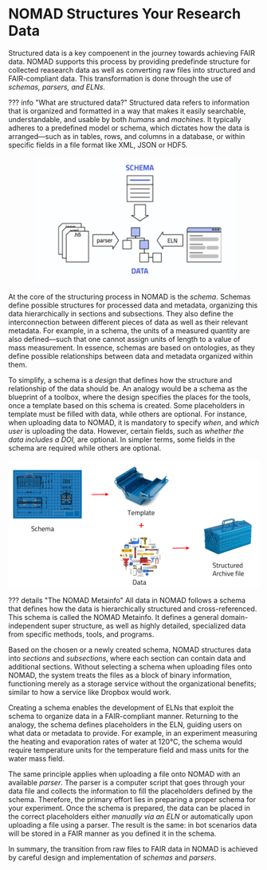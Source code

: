 # NOMAD Structures Your Research Data

Structured data is a key compoenent in the journey towards achieving FAIR data. NOMAD supports this process by providing predefinde structure for collected reasearch data as well as converting raw files into structured and FAIR-compliant data. This transformation is done through the use of *schemas, parsers, and ELNs*.

??? info "What are structured data?"
    Structured data refers to information that is organized and formatted in a way that makes it easily searchable, understandable, and usable by both *humans* and *machines*. It typically adheres to a predefined model or schema, which dictates how the data is arranged—such as in tables, rows, and columns in a database, or within specific fields in a file format like XML, JSON or HDF5.


<div style="text-align: center;">
    <img src="images/NOMAD_structuring_workflow.png" alt="NOMAD Structuring Workflow" width="400">
</div>


At the core of the structuring process in NOMAD is the *schema*. Schemas define possible structures for processed data and metadata, organizing this data hierarchically in sections and subsections. They also define the interconnection between different pieces of data as well as their relevant metadata. For example, in a schema, the units of a measured quantity are also defined—such that one cannot assign units of length to a value of mass measurement. In essence, schemas are based on ontologies, as they define possible relationships between data and metadata organized within them.

To simplify, a schema is a *design* that defines how the structure and relationship of the data should be. An analogy would be a schema as the blueprint of a toolbox, where the design specifies the places for the tools, once a template based on this schema is created. Some placeholders in template must be filled with data, while others are optional. For instance, when uploading data to NOMAD, it is mandatory to specify *when*, and *which user* is uploading the data. However, certain fields, such as *whether the data includes a DOI,* are optional. In simpler terms, some fields in the schema are required while others are optional.

<div style="text-align: center;">
    <img src="images/schema_template_toolbox_analogy.png" alt="Schema Template Toolbox Analogy" width="800">
</div>

??? details "The NOMAD Metainfo"
    All data in NOMAD follows a schema that defines how the data is hierarchically structured and cross-referenced. This schema is called the NOMAD Metainfo. It defines a general domain-independent super structure, as well as highly detailed, specialized data from specific methods, tools, and programs.

Based on the chosen or a newly created schema, NOMAD structures data into *sections* and *subsections*, where each section can contain data and additional sections. Without selecting a schema when uploading files onto NOMAD, the system treats the files as a block of binary information, functioning merely as a storage service without the organizational benefits; similar to how a service like Dropbox would work.

Creating a schema enables the development of ELNs that exploit the schema to organize data in a FAIR-compliant manner. Returning to the analogy, the schema defines placeholders in the ELN, guiding users on what data or metadata to provide. For example, in an experiment measuring the heating and evaporation rates of water at 120°C, the schema would require temperature units for the temperature field and mass units for the water mass field.

The same principle applies when uploading a file onto NOMAD with an available *parser*. The parser is a computer script that goes through your data file and collects the information to fill the placeholders defined by the schema. Therefore, the primary effort lies in preparing a proper schema for your experiment. Once the schema is prepared, the data can be placed in the correct placeholders either *manually via an ELN* or automatically upon uploading a file using a parser. The result is the same: in bot scenarios data will be stored in a FAIR manner as you defined it in the schema.

In summary, the transition from raw files to FAIR data in NOMAD is achieved by careful design and implementation of *schemas* and *parsers*.
